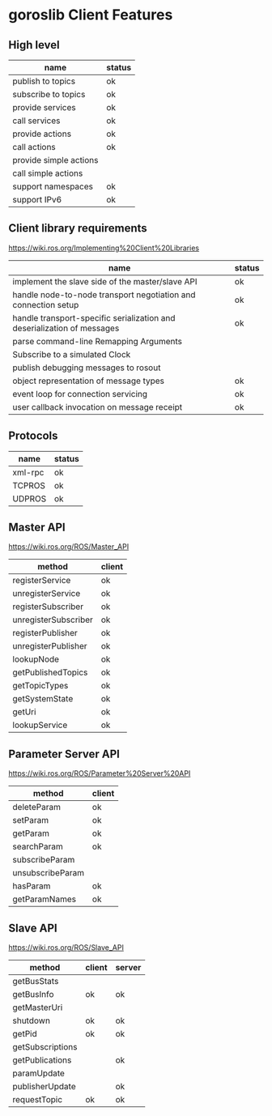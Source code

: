 
# goroslib Client Features

## High level

|name|status|
|----|------|
|publish to topics|ok|
|subscribe to topics|ok|
|provide services|ok|
|call services|ok|
|provide actions|ok|
|call actions|ok|
|provide simple actions||
|call simple actions||
|support namespaces|ok|
|support IPv6|ok|

## Client library requirements

https://wiki.ros.org/Implementing%20Client%20Libraries

|name|status|
|----|------|
|implement the slave side of the master/slave API|ok|
|handle node-to-node transport negotiation and connection setup|ok|
|handle transport-specific serialization and deserialization of messages|ok|
|parse command-line Remapping Arguments| |
|Subscribe to a simulated Clock| |
|publish debugging messages to rosout| |
|object representation of message types|ok|
|event loop for connection servicing|ok|
|user callback invocation on message receipt|ok|

## Protocols

|name|status|
|----|------|
|xml-rpc|ok|
|TCPROS|ok|
|UDPROS|ok|

## Master API

https://wiki.ros.org/ROS/Master_API

|method|client|
|------|------|
|registerService|ok|
|unregisterService|ok|
|registerSubscriber|ok|
|unregisterSubscriber|ok|
|registerPublisher|ok|
|unregisterPublisher|ok|
|lookupNode|ok|
|getPublishedTopics|ok|
|getTopicTypes|ok|
|getSystemState|ok|
|getUri|ok|
|lookupService|ok|

## Parameter Server API

https://wiki.ros.org/ROS/Parameter%20Server%20API

|method|client|
|------|------|
|deleteParam|ok|
|setParam|ok|
|getParam|ok|
|searchParam|ok|
|subscribeParam||
|unsubscribeParam||
|hasParam|ok|
|getParamNames|ok|

## Slave API

https://wiki.ros.org/ROS/Slave_API

|method|client|server|
|------|------|------|
|getBusStats|||
|getBusInfo|ok|ok|
|getMasterUri|||
|shutdown|ok|ok|
|getPid|ok|ok|
|getSubscriptions|||
|getPublications||ok|
|paramUpdate|||
|publisherUpdate||ok|
|requestTopic|ok|ok|

